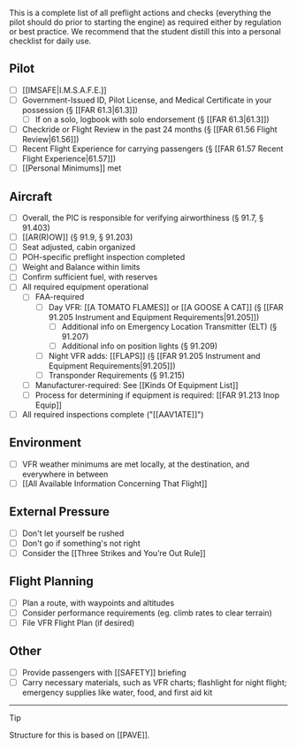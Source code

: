 This is a complete list of all preflight actions and checks (everything the pilot should do prior to starting the engine) as required either by regulation or best practice.  We recommend that the student distill this into a personal checklist for daily use.

## Pilot
- [ ] [[IMSAFE|I.M.S.A.F.E.]]
- [ ] Government-Issued ID, Pilot License, and Medical Certificate in your possession (§ [[FAR 61.3|61.3]])
	- [ ] If on a solo, logbook with solo endorsement (§ [[FAR 61.3|61.3]])
- [ ] Checkride or Flight Review in the past 24 months (§ [[FAR 61.56 Flight Review|61.56]])
- [ ] Recent Flight Experience for carrying passengers (§ [[FAR 61.57 Recent Flight Experience|61.57]])
- [ ] [[Personal Minimums]] met
## Aircraft
- [ ] Overall, the PIC is responsible for verifying airworthiness (§ 91.7, § 91.403)
- [ ] [[AR(R)OW]] (§ 91.9, § 91.203)
- [ ] Seat adjusted, cabin organized
- [ ] POH-specific preflight inspection completed
- [ ] Weight and Balance within limits
- [ ] Confirm sufficient fuel, with reserves
- [ ] All required equipment operational
	- [ ] FAA-required
		- [ ] Day VFR: [[A TOMATO FLAMES]] or [[A GOOSE A CAT]]  (§ [[FAR 91.205 Instrument and Equipment Requirements|91.205]])
			- [ ] Additional info on Emergency Location Transmitter (ELT) (§ 91.207)
			- [ ] Additional info on position lights (§ 91.209)
		- [ ] Night VFR adds: [[FLAPS]] (§ [[FAR 91.205 Instrument and Equipment Requirements|91.205]])
		- [ ] Transponder Requirements (§ 91.215)
	- [ ] Manufacturer-required: See [[Kinds Of Equipment List]]
	- [ ] Process for determining if equipment is required: [[FAR 91.213 Inop Equip]]
- [ ] All required inspections complete ("[[AAV1ATE]]")
## Environment
- [ ] VFR weather minimums are met locally, at the destination, and everywhere in between
- [ ] [[All Available Information Concerning That Flight]]

## External Pressure
- [ ] Don't let yourself be rushed
- [ ] Don't go if something's not right
- [ ] Consider the [[Three Strikes and You’re Out Rule]]

## Flight Planning
- [ ] Plan a route, with waypoints and altitudes
- [ ] Consider performance requirements (eg. climb rates to clear terrain)
- [ ] File VFR Flight Plan (if desired)

## Other
- [ ] Provide passengers with [[SAFETY]] briefing
- [ ] Carry necessary materials, such as VFR charts; flashlight for night flight; emergency supplies like water, food, and first aid kit
---

> [!tip]
> Structure for this is based on [[PAVE]].